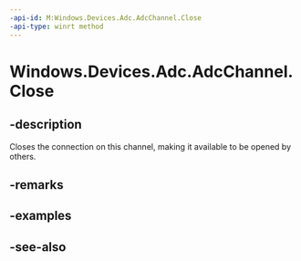 ----api-id: M:Windows.Devices.Adc.AdcChannel.Close
-api-type: winrt method
---<!-- Method syntaxpublic void Close()--># Windows.Devices.Adc.AdcChannel.Close## -descriptionCloses the connection on this channel, making it available to be opened by others.## -remarks## -examples## -see-also